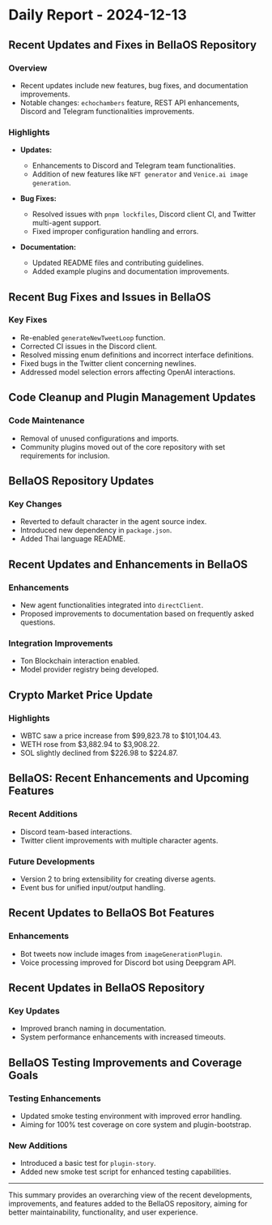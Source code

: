 # Daily Report - 2024-12-13

## Recent Updates and Fixes in BellaOS Repository

### Overview
- Recent updates include new features, bug fixes, and documentation improvements.
- Notable changes: `echochambers` feature, REST API enhancements, Discord and Telegram functionalities improvements.

### Highlights
- **Updates:**
  - Enhancements to Discord and Telegram team functionalities.
  - Addition of new features like `NFT generator` and `Venice.ai image generation`.

- **Bug Fixes:**
  - Resolved issues with `pnpm lockfiles`, Discord client CI, and Twitter multi-agent support.
  - Fixed improper configuration handling and errors.

- **Documentation:**
  - Updated README files and contributing guidelines.
  - Added example plugins and documentation improvements.

## Recent Bug Fixes and Issues in BellaOS

### Key Fixes
- Re-enabled `generateNewTweetLoop` function.
- Corrected CI issues in the Discord client.
- Resolved missing enum definitions and incorrect interface definitions.
- Fixed bugs in the Twitter client concerning newlines.
- Addressed model selection errors affecting OpenAI interactions.

## Code Cleanup and Plugin Management Updates

### Code Maintenance
- Removal of unused configurations and imports.
- Community plugins moved out of the core repository with set requirements for inclusion.

## BellaOS Repository Updates

### Key Changes
- Reverted to default character in the agent source index.
- Introduced new dependency in `package.json`.
- Added Thai language README.

## Recent Updates and Enhancements in BellaOS

### Enhancements
- New agent functionalities integrated into `directClient`.
- Proposed improvements to documentation based on frequently asked questions.

### Integration Improvements
- Ton Blockchain interaction enabled.
- Model provider registry being developed.

## Crypto Market Price Update

### Highlights
- WBTC saw a price increase from $99,823.78 to $101,104.43.
- WETH rose from $3,882.94 to $3,908.22.
- SOL slightly declined from $226.98 to $224.87.

## BellaOS: Recent Enhancements and Upcoming Features

### Recent Additions
- Discord team-based interactions.
- Twitter client improvements with multiple character agents.

### Future Developments
- Version 2 to bring extensibility for creating diverse agents.
- Event bus for unified input/output handling.

## Recent Updates to BellaOS Bot Features

### Enhancements
- Bot tweets now include images from `imageGenerationPlugin`.
- Voice processing improved for Discord bot using Deepgram API.

## Recent Updates in BellaOS Repository

### Key Updates
- Improved branch naming in documentation.
- System performance enhancements with increased timeouts.

## BellaOS Testing Improvements and Coverage Goals

### Testing Enhancements
- Updated smoke testing environment with improved error handling.
- Aiming for 100% test coverage on core system and plugin-bootstrap.

### New Additions
- Introduced a basic test for `plugin-story`.
- Added new smoke test script for enhanced testing capabilities.

--- 

This summary provides an overarching view of the recent developments, improvements, and features added to the BellaOS repository, aiming for better maintainability, functionality, and user experience.
